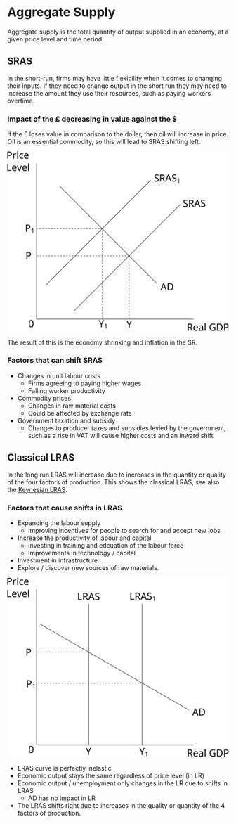 # Aggregate Supply #
Aggregate supply is the total quantity of output supplied in an economy, at a given price level and time period.

## SRAS ##
In the short-run, firms may have little flexibility when it comes to changing their inputs.
If they need to change output in the short run they may need to increase the amount they use their resources, such as paying workers overtime.


### Impact of the £ decreasing in value against the $ ###
If the £ loses value in comparison to the dollar, then oil will increase in price.
Oil is an essential commodity, so this will lead to SRAS shifting left.

![SRAS shifting left](diagrams/sras_shift_left.svg#mono-black)

The result of this is the economy shrinking and inflation in the SR.

### Factors that can shift SRAS ###
- Changes in unit labour costs
  - Firms agreeing to paying higher wages
  - Falling worker productivity
- Commodity prices
  - Changes in raw material costs
  - Could be affected by exchange rate
- Government taxation and subsidy
  - Changes to producer taxes and subsidies levied by the government, such as a rise in VAT will cause higher costs and an inward shift

## Classical LRAS ##
In the long run LRAS will increase due to increases in the quantity or quality of the four factors of production.
This shows the classical LRAS, see also the [Keynesian LRAS](keynesian_lras.md).

### Factors that cause shifts in LRAS ###
- Expanding the labour supply
  - Improving incentives for people to search for and accept new jobs
- Increase the productivity of labour and capital
  - Investing in training and edcuation of the labour force
  - Improvements in technology / capital
- Investment in infrastructure
- Explore / discover new sources of raw materials.

![Example LRAS diagram](diagrams/lras.svg#mono-black)

- LRAS curve is perfectly inelastic
- Economic output stays the same regardless of price level (in LR)
- Economic output / unemployment only changes in the LR due to shifts in LRAS
  - AD has no impact in LR
- The LRAS shifts right due to increases in the quality or quantity of the 4 factors of production.

